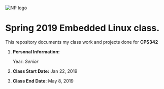![NP logo](https://www.newpaltz.edu/media/identity/logos/newpaltzlogo.jpg)

# **Spring 2019 Embedded Linux class.** 

This repository documents my class work and projects done for **CPS342**

1. **Personal Information:**

   
	Year: *Senior*

2. **Class Start Date:** Jan 22, 2019
  
2. **Class End Date:** May 8, 2019

